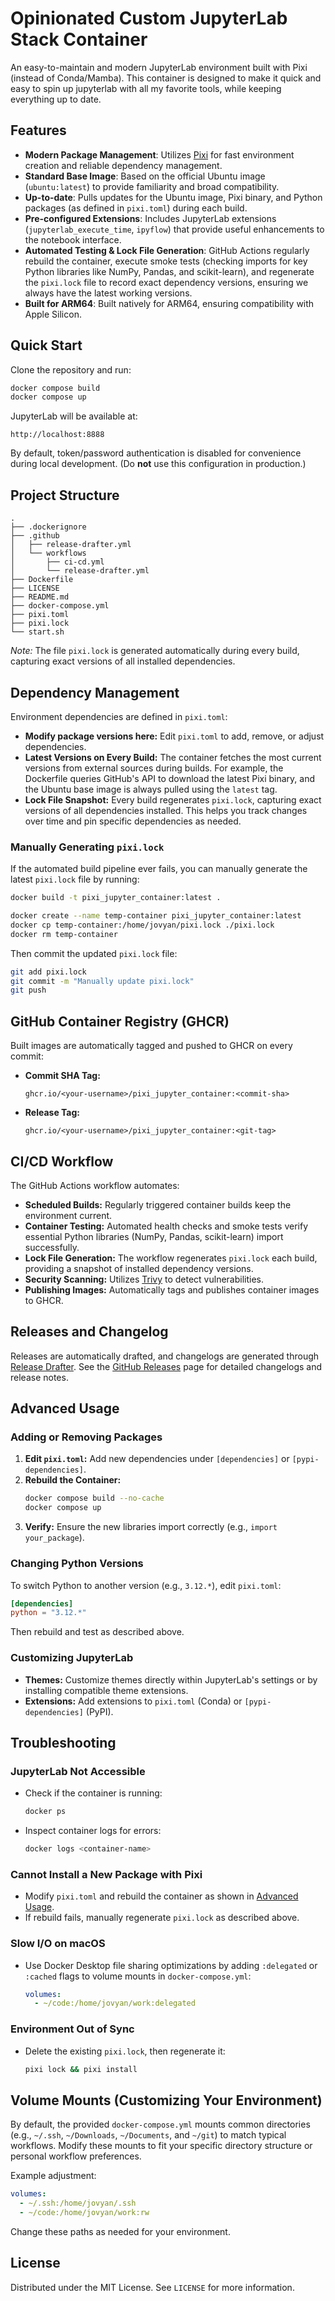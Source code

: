 # Opinionated Custom JupyterLab Stack Container

An easy-to-maintain and modern JupyterLab environment built with Pixi (instead of Conda/Mamba). This container is designed to make it quick and easy to spin up jupyterlab with all my favorite tools, while keeping everything up to date.

## Features

- **Modern Package Management**: Utilizes [Pixi](https://github.com/prefix-dev/pixi) for fast environment creation and reliable dependency management.
- **Standard Base Image**: Based on the official Ubuntu image (`ubuntu:latest`) to provide familiarity and broad compatibility.
- **Up-to-date**: Pulls updates for the Ubuntu image, Pixi binary, and Python packages (as defined in `pixi.toml`) during each build.
- **Pre-configured Extensions**: Includes JupyterLab extensions (`jupyterlab_execute_time`, `ipyflow`) that provide useful enhancements to the notebook interface.
- **Automated Testing & Lock File Generation**: GitHub Actions regularly rebuild the container, execute smoke tests (checking imports for key Python libraries like NumPy, Pandas, and scikit-learn), and regenerate the `pixi.lock` file to record exact dependency versions, ensuring we always have the latest working versions.
- **Built for ARM64**: Built natively for ARM64, ensuring compatibility with Apple Silicon.

## Quick Start

Clone the repository and run:

```bash
docker compose build
docker compose up
```

JupyterLab will be available at:

```
http://localhost:8888
```

By default, token/password authentication is disabled for convenience during local development. (Do **not** use this configuration in production.)

## Project Structure

```
.
├── .dockerignore
├── .github
│   ├── release-drafter.yml
│   └── workflows
│       ├── ci-cd.yml
│       └── release-drafter.yml
├── Dockerfile
├── LICENSE
├── README.md
├── docker-compose.yml
├── pixi.toml
├── pixi.lock
└── start.sh
```

*Note:* The file `pixi.lock` is generated automatically during every build, capturing exact versions of all installed dependencies.

## Dependency Management

Environment dependencies are defined in `pixi.toml`:

- **Modify package versions here:** Edit `pixi.toml` to add, remove, or adjust dependencies.
- **Latest Versions on Every Build:** The container fetches the most current versions from external sources during builds. For example, the Dockerfile queries GitHub's API to download the latest Pixi binary, and the Ubuntu base image is always pulled using the `latest` tag.
- **Lock File Snapshot:** Every build regenerates `pixi.lock`, capturing exact versions of all dependencies installed. This helps you track changes over time and pin specific dependencies as needed.

### Manually Generating `pixi.lock`

If the automated build pipeline ever fails, you can manually generate the latest `pixi.lock` file by running:

```bash
docker build -t pixi_jupyter_container:latest .

docker create --name temp-container pixi_jupyter_container:latest
docker cp temp-container:/home/jovyan/pixi.lock ./pixi.lock
docker rm temp-container
```

Then commit the updated `pixi.lock` file:

```bash
git add pixi.lock
git commit -m "Manually update pixi.lock"
git push
```

## GitHub Container Registry (GHCR)

Built images are automatically tagged and pushed to GHCR on every commit:

- **Commit SHA Tag:**  
  ```
  ghcr.io/<your-username>/pixi_jupyter_container:<commit-sha>
  ```
- **Release Tag:**  
  ```
  ghcr.io/<your-username>/pixi_jupyter_container:<git-tag>
  ```

## CI/CD Workflow

The GitHub Actions workflow automates:

- **Scheduled Builds:** Regularly triggered container builds keep the environment current.
- **Container Testing:** Automated health checks and smoke tests verify essential Python libraries (NumPy, Pandas, scikit-learn) import successfully.
- **Lock File Generation:** The workflow regenerates `pixi.lock` each build, providing a snapshot of installed dependency versions.
- **Security Scanning:** Utilizes [Trivy](https://github.com/aquasecurity/trivy) to detect vulnerabilities.
- **Publishing Images:** Automatically tags and publishes container images to GHCR.

## Releases and Changelog

Releases are automatically drafted, and changelogs are generated through [Release Drafter](https://github.com/release-drafter/release-drafter). See the [GitHub Releases](../../releases) page for detailed changelogs and release notes.

## Advanced Usage

### Adding or Removing Packages

1. **Edit `pixi.toml`:** Add new dependencies under `[dependencies]` or `[pypi-dependencies]`.
2. **Rebuild the Container:**
   ```bash
   docker compose build --no-cache
   docker compose up
   ```
3. **Verify:** Ensure the new libraries import correctly (e.g., `import your_package`).

### Changing Python Versions

To switch Python to another version (e.g., `3.12.*`), edit `pixi.toml`:

```toml
[dependencies]
python = "3.12.*"
```

Then rebuild and test as described above.

### Customizing JupyterLab

- **Themes:** Customize themes directly within JupyterLab's settings or by installing compatible theme extensions.
- **Extensions:** Add extensions to `pixi.toml` (Conda) or `[pypi-dependencies]` (PyPI).

## Troubleshooting

### JupyterLab Not Accessible  

- Check if the container is running:
  ```bash
  docker ps
  ```
- Inspect container logs for errors:
  ```bash
  docker logs <container-name>
  ```

### Cannot Install a New Package with Pixi  

- Modify `pixi.toml` and rebuild the container as shown in [Advanced Usage](#adding-or-removing-packages).
- If rebuild fails, manually regenerate `pixi.lock` as described above.

### Slow I/O on macOS  

- Use Docker Desktop file sharing optimizations by adding `:delegated` or `:cached` flags to volume mounts in `docker-compose.yml`:
  ```yaml
  volumes:
    - ~/code:/home/jovyan/work:delegated
  ```

### Environment Out of Sync  

- Delete the existing `pixi.lock`, then regenerate it:
  ```bash
  pixi lock && pixi install
  ```

## Volume Mounts (Customizing Your Environment)

By default, the provided `docker-compose.yml` mounts common directories (e.g., `~/.ssh`, `~/Downloads`, `~/Documents`, and `~/git`) to match typical workflows. Modify these mounts to fit your specific directory structure or personal workflow preferences.

Example adjustment:

```yaml
volumes:
  - ~/.ssh:/home/jovyan/.ssh
  - ~/code:/home/jovyan/work:rw
```

Change these paths as needed for your environment.

## License

Distributed under the MIT License. See `LICENSE` for more information.

